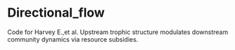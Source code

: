 # Directional_flow
Code for Harvey E.,et al. Upstream trophic structure modulates downstream community dynamics via resource subsidies.
